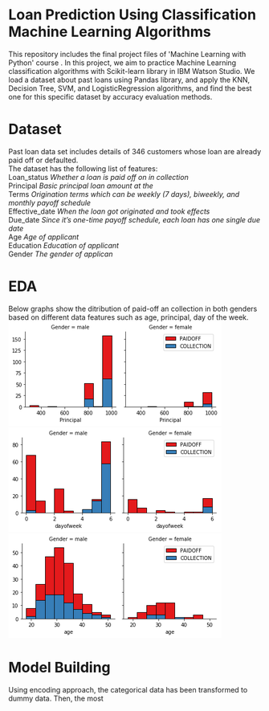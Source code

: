 # Loan Prediction Using Classification Machine Learning Algorithms
This repository includes the final project files of 'Machine Learning with Python' course .
In this project, we aim to practice Machine Learning  classification algorithms with Scikit-learn library in IBM Watson Studio. We load a dataset about past loans using Pandas library, and apply the KNN, Decision Tree, SVM, and LogisticRegression algorithms, and find the best one for this specific dataset by accuracy evaluation methods.

# Dataset
Past loan data set includes details of 346 customers whose loan are already paid off or defaulted.<br>
The dataset has the following list of features:<br>
Loan_status	*Whether a loan is paid off on in collection*<br>
Principal	*Basic principal loan amount at the*<br>
Terms	*Origination terms which can be weekly (7 days), biweekly, and monthly payoff schedule*<br>
Effective_date	*When the loan got originated and took effects*<br>
Due_date	*Since it’s one-time payoff schedule, each loan has one single due date*<br>
Age	*Age of applicant*<br>
Education	*Education of applicant*<br>
Gender	*The gender of applican*<br>

# EDA
Below graphs show the ditribution of paid-off an collection in both genders based on different data features such as age, principal, day of the week.<br>
![alt text](https://github.com/nmshafie1993/Coursera_ml_python/blob/master/Gender%20vs%20principles.png)<br>
![alt text](https://github.com/nmshafie1993/Coursera_ml_python/blob/master/Gender%20vs%20day.png)<br>
![alt text](https://github.com/nmshafie1993/Coursera_ml_python/blob/master/gender%20vs%20age.png)<br>

# Model Building
Using encoding approach, the categorical data has been transformed to dummy data. Then, the most 

